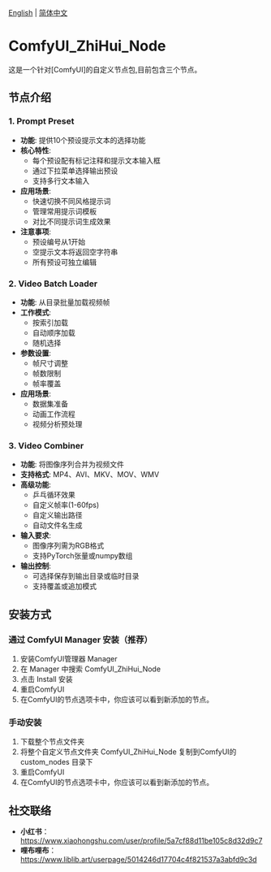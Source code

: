 [English](README.md) | [简体中文](README_CN.md)  

# ComfyUI_ZhiHui_Node
这是一个针对[ComfyUI]的自定义节点包,目前包含三个节点。

## 节点介绍
### 1. Prompt Preset
- **功能**: 提供10个预设提示文本的选择功能
- **核心特性**:
  - 每个预设配有标记注释和提示文本输入框
  - 通过下拉菜单选择输出预设
  - 支持多行文本输入
- **应用场景**:
  - 快速切换不同风格提示词
  - 管理常用提示词模板
  - 对比不同提示词生成效果
- **注意事项**:
  - 预设编号从1开始
  - 空提示文本将返回空字符串
  - 所有预设可独立编辑

### 2. Video Batch Loader
- **功能**: 从目录批量加载视频帧
- **工作模式**: 
  - 按索引加载
  - 自动顺序加载
  - 随机选择
- **参数设置**:
  - 帧尺寸调整
  - 帧数限制
  - 帧率覆盖
- **应用场景**:
  - 数据集准备
  - 动画工作流程
  - 视频分析预处理

### 3. Video Combiner
- **功能**: 将图像序列合并为视频文件
- **支持格式**: MP4、AVI、MKV、MOV、WMV
- **高级功能**:
  - 乒乓循环效果
  - 自定义帧率(1-60fps)
  - 自定义输出路径
  - 自动文件名生成
- **输入要求**:
  - 图像序列需为RGB格式
  - 支持PyTorch张量或numpy数组
- **输出控制**:
  - 可选择保存到输出目录或临时目录
  - 支持覆盖或追加模式

## 安装方式
### 通过 ComfyUI Manager 安装（推荐）
1. 安装ComfyUI管理器 Manager
2. 在 Manager 中搜索 ComfyUI_ZhiHui_Node
3. 点击 Install 安装
4. 重启ComfyUI
5. 在ComfyUI的节点选项卡中，你应该可以看到新添加的节点。

### 手动安装
1. 下载整个节点文件夹
2. 将整个自定义节点文件夹 ComfyUI_ZhiHui_Node 复制到ComfyUI的 custom_nodes 目录下
3. 重启ComfyUI
4. 在ComfyUI的节点选项卡中，你应该可以看到新添加的节点。

## 社交联络
- **小红书**：https://www.xiaohongshu.com/user/profile/5a7cf88d11be105c8d32d9c7
- **哩布哩布**：https://www.liblib.art/userpage/5014246d17704c4f821537a3abfd9c3d
